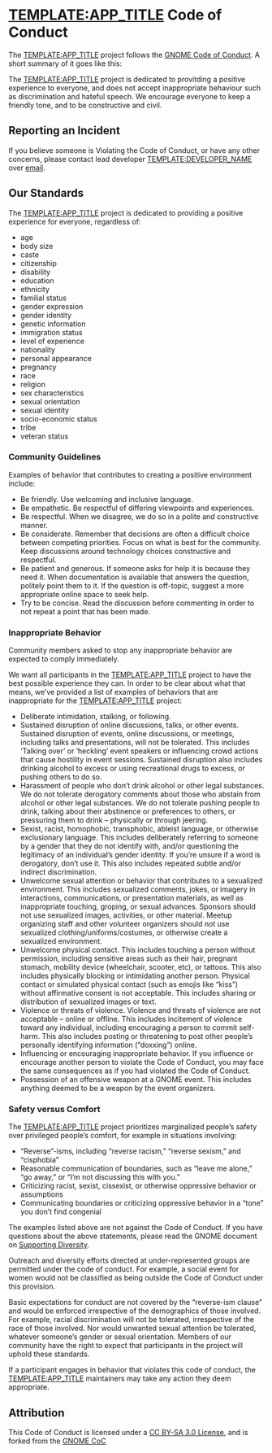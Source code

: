 # <TEMPLATE:APP_TITLE> Code of Conduct
The <TEMPLATE:APP_TITLE> project follows the [GNOME Code of Conduct](https://conduct.gnome.org/). A short summary of it goes like this:

The <TEMPLATE:APP_TITLE> project is dedicated to provitding a positive experience to everyone, and does not accept inappropriate behaviour such as discrimination and hateful speech. We encourage everyone to keep a friendly tone, and to be constructive and civil.

## Reporting an Incident
If you believe someone is Violating the Code of Conduct, or have any other concerns, please contact lead developer <TEMPLATE:DEVELOPER_NAME> over [email](mailto:<TEMPLATE:DEVELOPER_EMAIL>).

## Our Standards
The <TEMPLATE:APP_TITLE> project is dedicated to providing a positive experience for everyone, regardless of:

* age
* body size
* caste
* citizenship
* disability
* education
* ethnicity
* familial status
* gender expression
* gender identity
* genetic information
* immigration status
* level of experience
* nationality
* personal appearance
* pregnancy
* race
* religion
* sex characteristics
* sexual orientation
* sexual identity
* socio-economic status
* tribe
* veteran status

### Community Guidelines
Examples of behavior that contributes to creating a positive environment include:

* Be friendly. Use welcoming and inclusive language.
* Be empathetic. Be respectful of differing viewpoints and experiences.
* Be respectful. When we disagree, we do so in a polite and constructive manner.
* Be considerate. Remember that decisions are often a difficult choice between competing priorities. Focus on what is best for the community. Keep discussions around technology choices constructive and respectful.
* Be patient and generous. If someone asks for help it is because they need it. When documentation is available that answers the question, politely point them to it. If the question is off-topic, suggest a more appropriate online space to seek help.
* Try to be concise. Read the discussion before commenting in order to not repeat a point that has been made.

### Inappropriate Behavior

Community members asked to stop any inappropriate behavior are expected to comply immediately.

We want all participants in the <TEMPLATE:APP_TITLE> project to have the best possible experience they can. In order to be clear about what that means, we’ve provided a list of examples of behaviors that are inappropriate for the <TEMPLATE:APP_TITLE> project:

* Deliberate intimidation, stalking, or following.
* Sustained disruption of online discussions, talks, or other events. Sustained disruption of events, online discussions, or meetings, including talks and presentations, will not be tolerated. This includes ‘Talking over’ or ‘heckling’ event speakers or influencing crowd actions that cause hostility in event sessions. Sustained disruption also includes drinking alcohol to excess or using recreational drugs to excess, or pushing others to do so.
* Harassment of people who don’t drink alcohol or other legal substances. We do not tolerate derogatory comments about those who abstain from alcohol or other legal substances. We do not tolerate pushing people to drink, talking about their abstinence or preferences to others, or pressuring them to drink – physically or through jeering.
* Sexist, racist, homophobic, transphobic, ableist language, or otherwise exclusionary language. This includes deliberately referring to someone by a gender that they do not identify with, and/or questioning the legitimacy of an individual’s gender identity. If you’re unsure if a word is derogatory, don’t use it. This also includes repeated subtle and/or indirect discrimination.
* Unwelcome sexual attention or behavior that contributes to a sexualized environment. This includes sexualized comments, jokes, or imagery in interactions, communications, or presentation materials, as well as inappropriate touching, groping, or sexual advances. Sponsors should not use sexualized images, activities, or other material. Meetup organizing staff and other volunteer organizers should not use sexualized clothing/uniforms/costumes, or otherwise create a sexualized environment.
* Unwelcome physical contact. This includes touching a person without permission, including sensitive areas such as their hair, pregnant stomach, mobility device (wheelchair, scooter, etc), or tattoos. This also includes physically blocking or intimidating another person. Physical contact or simulated physical contact (such as emojis like “kiss”) without affirmative consent is not acceptable. This includes sharing or distribution of sexualized images or text.
* Violence or threats of violence. Violence and threats of violence are not acceptable – online or offline. This includes incitement of violence toward any individual, including encouraging a person to commit self-harm. This also includes posting or threatening to post other people’s personally identifying information (“doxxing”) online.
* Influencing or encouraging inappropriate behavior. If you influence or encourage another person to violate the Code of Conduct, you may face the same consequences as if you had violated the Code of Conduct.
* Possession of an offensive weapon at a GNOME event. This includes anything deemed to be a weapon by the event organizers.

### Safety versus Comfort
The <TEMPLATE:APP_TITLE> project prioritizes marginalized people’s safety over privileged people’s comfort, for example in situations involving:

* “Reverse”-isms, including “reverse racism,” “reverse sexism,” and “cisphobia”
* Reasonable communication of boundaries, such as “leave me alone,” “go away,” or “I’m not discussing this with you.”
* Criticizing racist, sexist, cissexist, or otherwise oppressive behavior or assumptions
* Communicating boundaries or criticizing oppressive behavior in a “tone” you don’t find congenial

The examples listed above are not against the Code of Conduct. If you have questions about the above statements, please read the GNOME document on [Supporting Diversity](https://wiki.gnome.org/Foundation/CodeOfConduct/SupportingDiversity).

Outreach and diversity efforts directed at under-represented groups are permitted under the code of conduct. For example, a social event for women would not be classified as being outside the Code of Conduct under this provision.

Basic expectations for conduct are not covered by the “reverse-ism clause” and would be enforced irrespective of the demographics of those involved. For example, racial discrimination will not be tolerated, irrespective of the race of those involved. Nor would unwanted sexual attention be tolerated, whatever someone’s gender or sexual orientation. Members of our community have the right to expect that participants in the project will uphold these standards.

If a participant engages in behavior that violates this code of conduct, the <TEMPLATE:APP_TITLE> maintainers may take any action they deem appropriate.

## Attribution
This Code of Conduct is licensed under a [CC BY-SA 3.0 License](creativecommons.org/licenses/by-sa/3.0/), and is forked from the [GNOME CoC](https://wiki.gnome.org/Foundation/CodeOfConduct)
